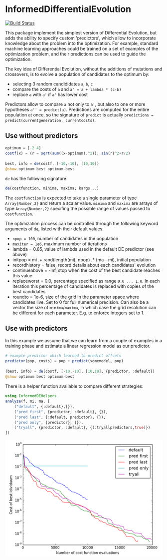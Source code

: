 # InformedDifferentialEvolution

[![Build Status](https://travis-ci.org/rened/InformedDifferentialEvolution.jl.svg?branch=master)](https://travis-ci.org/rened/InformedDifferentialEvolution.jl)

This package implement the simplest version of Differential Evolution, but adds the ability to specify custom 'predictors', which allow to incorporate knowledge about the problem into the optimization. For example, standard machine learning approaches could be trained on a set of examples of the optimization problem, and their predictions can be used to guide the optimization.

The key idea of Differential Evolution, without the additions of mutations and crossovers, is to evolve a population of candidates to the optimum by:
* selecting 3 random candididates `a`, `b`, `c`
* compare the costs of `a` and `a' = a + lambda * (c-b)`
* replace `a` with `a'` if `a'` has lower cost

Predictors allow to compare `a` not only to `a'`, but also to one or more hypotheses `a'' = predict(a)`. Predictions are computed for the entire population at once, so the signature of `predict` is actually `predictions = predict(currentgeneration, currentcosts)`.


## Use without predictors

```jl
optimum = [-2 4]'
costf(x) = (r = sqrt(sum((x-optimum).^2)); sin(r)^2+r/2)

best, info = de(costf, [-10,-10], [10,10])
@show optimum best optimum-best
```
`de` has the following signature:
```jl
de(costfunction, minima, maxima; kargs...)
```
The `costfunction` is expected to take a single parameter of type `Array{Number,2}` and return a scalar value. 
`minima` and `maxima` are arrays of type `Array{Number,2}` specifing the possible range of values passed to `costfunction`.

The optimization process can be controlled through the following keyword arguments of `de`, listed with their default values:
* `npop = 100`, number of candidates in the population
* `maxiter = 1e6`, maximum number of iterations
* lambda = 0.85, value of lambda used in the default DE predictor (see above)
* initpop = mi .+ rand(length(mi), npop) .* (ma - mi), initial population
* recordhistory = false, record details about each candidates' evolution
* continueabove = -Inf, stop when the cost of the best candidate reaches this value
* replaceworst = 0.0, percentage specified as range `0.0 ... 1.0`. In each iteration this percentage of candidates is replaced with copies of the best candidates
* roundto = 1e-6, size of the grid in the parameter space where candidates live. Set to 0 for full numerical precision. Can also be a vector the size of `minima`/`maxima`, in which case the grid resolution can be different for each parameter. E.g. to enforce integers set to 1.

## Use with predictors

In this example we assume that we can learn from a couple of examples in a training phase and estimate a linear regression model as our predictor.

```jl
# example predictor which learned to predict offsets
predictor(pop, costs) = pop + predict(somemodel, pop)

(best, info) = de(costf, [-10,-10], [10,10], {predictor, :default})
@show optimum best optimum-best
```

There is a helper function available to compare different strategies:

```jl
using InformedDEHelpers
analyze(f, mi, ma, [
	("default", {:default},{}),
	("pred first", {predictor, :default}, {}),
	("pred last", {:default, predictor}, {}),
	("pred only", {predictor}, {}),
	("tryall", {predictor, :default}, {(:tryallpredictors,true)})
])
```

![](example.png)



